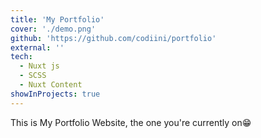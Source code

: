 ```yaml
---
title: 'My Portfolio'
cover: './demo.png'
github: 'https://github.com/codiini/portfolio'
external: ''
tech:
  - Nuxt js
  - SCSS
  - Nuxt Content
showInProjects: true
---
```


This is My Portfolio Website, the one you're currently on😁
